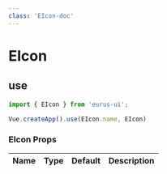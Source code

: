 ```yaml
---
class: 'EIcon-doc'
---
```

# EIcon

## use

```javascript
import { EIcon } from 'eurus-ui';

Vue.createApp().use(EIcon.name, EIcon)
```
<!--
:::buttonloading
src/packages/button/demo/demo0.vue
:::
 -->

### EIcon Props

| Name | Type | Default | Description |
| --- | --- | --- | --- |


